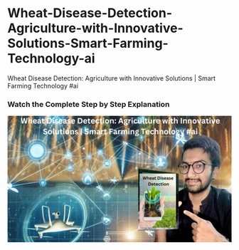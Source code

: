 # Wheat-Disease-Detection-Agriculture-with-Innovative-Solutions-Smart-Farming-Technology-ai
Wheat Disease Detection: Agriculture with Innovative Solutions | Smart Farming Technology #ai



### Watch the Complete Step by Step Explanation

[![Watch the video](https://github.com/noorkhokhar99/Wheat-Disease-Detection-Agriculture-with-Innovative-Solutions-Smart-Farming-Technology-ai/blob/main/Wheat%20Disease%20Detection%20Agriculture%20with%20Innovative%20Solutions%20%20Smart%20Farming%20Technology%20%23ai%20(1).png)](https://www.youtube.com/watch?v=DRflXfQ9sLM)
